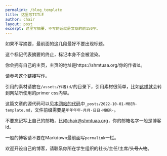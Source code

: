 ```yaml
---
permalink: /blog_template
title: 这里写TITLE
author: chair
layout: post
excerpt: 这里写摘要，不写的话就是文章的前150字。
---
```


如果不写摘要，最前面的这几段最好不要出现标题。

<!-- more -->

这个标记代表摘要的终止，标记本身不会被渲染。

你会拥有自己的主页，主页的地址是https://shmtuaa.org/你的作者id。

请参考[这个链接](https://help.github.com/articles/basic-writing-and-formatting-syntax)写作。

引用的素材请放在`/assets/作者id/`的目录下，引用素材很简单，比如[这样](/assets/primer.css)就会转到网站所使用的primer css内容。

这篇文章的源代码可以见[本网站的代码](https://github.com/shmtuaa/website)中`_posts/2022-10-01-MBER-template.md`，文件前缀需要是`年年年年-月月-日日-MBER-`。

不要忘记写上自己的邮箱，比如[chair@shmtuaa.org](mailto:chair@shmtuaa.org)，你的邮箱名字一般是博客id。

一般的博客请不要在Markdown最前面写`permalink`一栏。

欢迎开设自己的博客，请联系你所在学生组织的社长/主任/主席/~~头号人物~~。
